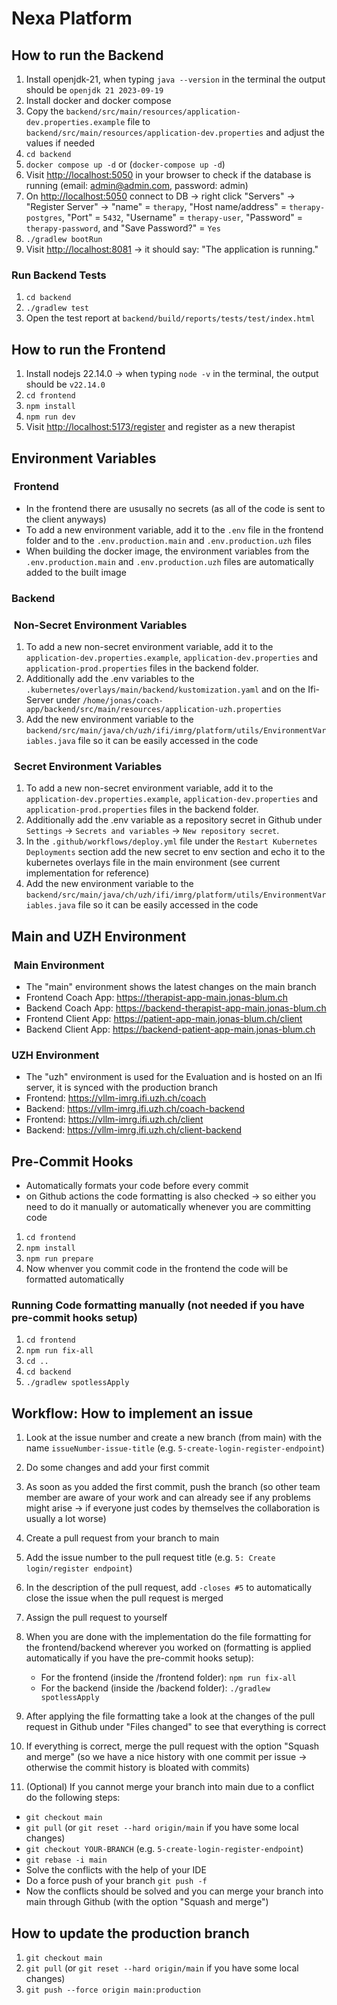 # Nexa Platform

## How to run the Backend

1. Install openjdk-21, when typing `java --version` in the terminal the output should be `openjdk 21 2023-09-19`
2. Install docker and docker compose
3. Copy the `backend/src/main/resources/application-dev.properties.example` file to `backend/src/main/resources/application-dev.properties` and adjust the values if needed
4. `cd backend`
5. `docker compose up -d` or (`docker-compose up -d`)
6. Visit <http://localhost:5050> in your browser to check if the database is running (email: <admin@admin.com>, password: admin)
7. On <http://localhost:5050> connect to DB -> right click "Servers" -> "Register Server" -> "name" = `therapy`, "Host name/address" = `therapy-postgres`, "Port" = `5432`, "Username" = `therapy-user`, "Password" = `therapy-password`, and "Save Password?" = `Yes`
8. `./gradlew bootRun`
9. Visit <http://localhost:8081> -> it should say: "The application is running."

### Run Backend Tests

1. `cd backend`
2. `./gradlew test`
3. Open the test report at `backend/build/reports/tests/test/index.html`

## How to run the Frontend

1. Install nodejs 22.14.0 -> when typing `node -v` in the terminal, the output should be `v22.14.0`
2. `cd frontend`
3. `npm install`
4. `npm run dev`
5. Visit <http://localhost:5173/register> and register as a new therapist

## Environment Variables

###  Frontend

- In the frontend there are ususally no secrets (as all of the code is sent to the client anyways)
- To add a new environment variable, add it to the `.env` file in the frontend folder and to the `.env.production.main` and `.env.production.uzh` files
- When building the docker image, the environment variables from the `.env.production.main` and `.env.production.uzh` files are automatically added to the built image

### Backend

###  Non-Secret Environment Variables

1. To add a new non-secret environment variable, add it to the `application-dev.properties.example`, `application-dev.properties` and `application-prod.properties` files in the backend folder.
2. Additionally add the .env variables to the `.kubernetes/overlays/main/backend/kustomization.yaml` and on the Ifi-Server under `/home/jonas/coach-app/backend/src/main/resources/application-uzh.properties`
3. Add the new environment variable to the `backend/src/main/java/ch/uzh/ifi/imrg/platform/utils/EnvironmentVariables.java` file so it can be easily accessed in the code

###  Secret Environment Variables

1. To add a new non-secret environment variable, add it to the `application-dev.properties.example`, `application-dev.properties` and `application-prod.properties` files in the backend folder.
2. Additionally add the .env variable as a repository secret in Github under `Settings` -> `Secrets and variables` -> `New repository secret`.
3. In the `.github/workflows/deploy.yml` file under the `Restart Kubernetes Deployments` section add the new secret to env section and echo it to the kubernetes overlays file in the main environment (see current implementation for reference)
4. Add the new environment variable to the `backend/src/main/java/ch/uzh/ifi/imrg/platform/utils/EnvironmentVariables.java` file so it can be easily accessed in the code

## Main and UZH Environment

###  Main Environment

- The "main" environment shows the latest changes on the main branch
- Frontend Coach App: <https://therapist-app-main.jonas-blum.ch>
- Backend Coach App: <https://backend-therapist-app-main.jonas-blum.ch>
- Frontend Client App: <https://patient-app-main.jonas-blum.ch/client>
- Backend Client App: <https://backend-patient-app-main.jonas-blum.ch>

### UZH Environment

- The "uzh" environment is used for the Evaluation and is hosted on an Ifi server, it is synced with the production branch
- Frontend: <https://vllm-imrg.ifi.uzh.ch/coach>
- Backend: <https://vllm-imrg.ifi.uzh.ch/coach-backend>
- Frontend: <https://vllm-imrg.ifi.uzh.ch/client>
- Backend: <https://vllm-imrg.ifi.uzh.ch/client-backend>

## Pre-Commit Hooks

- Automatically formats your code before every commit
- on Github actions the code formatting is also checked -> so either you need to do it manually or automatically whenever you are committing code

1. `cd frontend`
2. `npm install`
3. `npm run prepare`
4. Now whenver you commit code in the frontend the code will be formatted automatically

### Running Code formatting manually (not needed if you have pre-commit hooks setup)

1. `cd frontend`
2. `npm run fix-all`
3. `cd ..`
4. `cd backend`
5. `./gradlew spotlessApply`

## Workflow: How to implement an issue

1. Look at the issue number and create a new branch (from main) with the name `issueNumber-issue-title` (e.g. `5-create-login-register-endpoint`)
2. Do some changes and add your first commit
3. As soon as you added the first commit, push the branch (so other team member are aware of your work and can already see if any problems might arise -> if everyone just codes by themselves the collaboration is usually a lot worse)
4. Create a pull request from your branch to main
5. Add the issue number to the pull request title (e.g. `5: Create login/register endpoint`)
6. In the description of the pull request, add `-closes #5` to automatically close the issue when the pull request is merged
7. Assign the pull request to yourself
8. When you are done with the implementation do the file formatting for the frontend/backend wherever you worked on (formatting is applied automatically if you have the pre-commit hooks setup):

   - For the frontend (inside the /frontend folder): `npm run fix-all`
   - For the backend (inside the /backend folder): `./gradlew spotlessApply`

9. After applying the file formatting take a look at the changes of the pull request in Github under "Files changed" to see that everything is correct
10. If everything is correct, merge the pull request with the option "Squash and merge" (so we have a nice history with one commit per issue -> otherwise the commit history is bloated with commits)
11. (Optional) If you cannot merge your branch into main due to a conflict do the following steps:

- `git checkout main`
- `git pull` (or `git reset --hard origin/main` if you have some local changes)
- `git checkout YOUR-BRANCH` (e.g. `5-create-login-register-endpoint`)
- `git rebase -i main`
- Solve the conflicts with the help of your IDE
- Do a force push of your branch `git push -f`
- Now the conflicts should be solved and you can merge your branch into main through Github (with the option "Squash and merge")

## How to update the production branch

1. `git checkout main`
2. `git pull` (or `git reset --hard origin/main` if you have some local changes)
3. `git push --force origin main:production`
